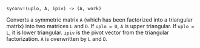 ```
syconv!(uplo, A, ipiv) -> (A, work)
```

Converts a symmetric matrix `A` (which has been factorized into a triangular matrix) into two matrices `L` and `D`. If `uplo = U`, `A` is upper triangular. If `uplo = L`, it is lower triangular. `ipiv` is the pivot vector from the triangular factorization. `A` is overwritten by `L` and `D`.
